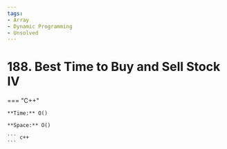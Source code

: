 ```yaml
---
tags:
- Array
- Dynamic Programming
- Unsolved
---
```



# 188. Best Time to Buy and Sell Stock IV

=== "C++"

    **Time:** O()

    **Space:** O()

    ``` c++
    ```